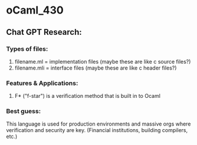# oCaml_430

## Chat GPT Research:

### Types of files:

1. filename.ml = implementation files (maybe these are like c source files?)
2. filename.mli = interface files (maybe these are like c header files?)

### Features & Applications:

1. F* ("f-star") is a verification method that is built in to Ocaml


### Best guess:
 This language is used for production environments and massive orgs where verification and security are key. (Financial institutions, building compilers, etc.)